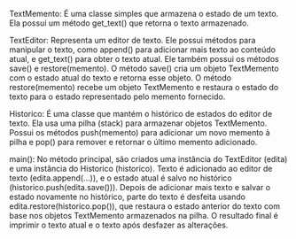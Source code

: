 TextMemento:
É uma classe simples que armazena o estado de um texto. Ela possui um
método get_text() que retorna o texto armazenado.

TextEditor:
Representa um editor de texto. Ele possui métodos para manipular o texto,
como append() para adicionar mais texto ao conteúdo atual, e get_text()
para obter o texto atual.
Ele também possui os métodos save() e restore(memento). O método
save() cria um objeto TextMemento com o estado atual do texto e retorna
esse objeto. O método restore(memento) recebe um objeto TextMemento e
restaura o estado do texto para o estado representado pelo memento
fornecido.

Historico:
É uma classe que mantém o histórico de estados do editor de texto. Ela
usa uma pilha (stack) para armazenar objetos TextMemento.
Possui os métodos push(memento) para adicionar um novo memento à
pilha e pop() para remover e retornar o último memento adicionado.

main():
No método principal, são criados uma instância do TextEditor (edita) e uma
instância do Historico (historico).
Texto é adicionado ao editor de texto (edita.append(...)), e o estado atual é
salvo no histórico (historico.push(edita.save())).
Depois de adicionar mais texto e salvar o estado novamente no histórico,
parte do texto é desfeita usando edita.restore(historico.pop()), que restaura
o estado anterior do texto com base nos objetos TextMemento
armazenados na pilha.
O resultado final é imprimir o texto atual e o texto após desfazer as
alterações.
